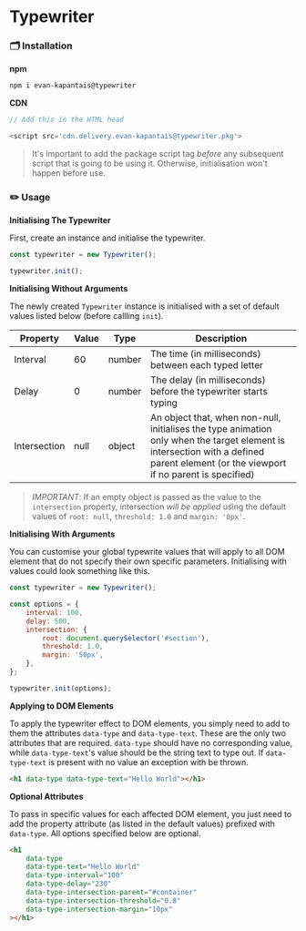 # Typewriter

### 🗂 Installation

**npm**

```sh
npm i evan-kapantais@typewriter
```

**CDN**

```javascript
// Add this in the HTML head

<script src='cdn.delivery.evan-kapantais@typewriter.pkg'>
```

> It's important to add the package script tag _before_ any subsequent script that is going to be using it. Otherwise, initialisation won't happen before use.

### ✏️ Usage

**Initialising The Typewriter**

First, create an instance and initialise the typewriter.

```javascript
const typewriter = new Typewriter();

typewriter.init();
```

**Initialising Without Arguments**

The newly created `Typewriter` instance is initialised with a set of default values listed below (before callling `init`).

| Property     | Value | Type   | Description                                                                                                                                                                          |
| ------------ | ----- | ------ | ------------------------------------------------------------------------------------------------------------------------------------------------------------------------------------ |
| Interval     | 60    | number | The time (in milliseconds) between each typed letter                                                                                                                                 |
| Delay        | 0     | number | The delay (in milliseconds) before the typewriter starts typing                                                                                                                      |
| Intersection | null  | object | An object that, when non-null, initialises the type animation only when the target element is intersection with a defined parent element (or the viewport if no parent is specified) |

> _IMPORTANT_: If an empty object is passed as the value to the `intersection` property, intersection _will be applied_ using the default values of `root: null`, `threshold: 1.0` and `margin: '0px'`.

**Initialising With Arguments**

You can customise your global typewrite values that will apply to all DOM element that do not specify their own specific parameters. Initialising with values could look something like this.

```javascript
const typewriter = new Typewriter();

const options = {
	interval: 100,
	delay: 500,
	intersection: {
		root: document.querySelector('#section'),
		threshold: 1.0,
		margin: '50px',
	},
};

typewriter.init(options);
```

**Applying to DOM Elements**

To apply the typewriter effect to DOM elements, you simply need to add to them the attributes `data-type` and `data-type-text`. These are the only two attributes that are required. `data-type` should have no corresponding value, while `data-type-text`'s value should be the string text to type out. If `data-type-text` is present with no value an exception with be thrown.

```html
<h1 data-type data-type-text="Hello World"></h1>
```

**Optional Attributes**

To pass in specific values for each affected DOM element, you just need to add the property attribute (as listed in the default values) prefixed with `data-type`. All options specified below are optional.

```html
<h1
	data-type
	data-type-text="Hello World"
	data-type-interval="100"
	data-type-delay="230"
	data-type-intersection-parent="#container"
	data-type-intersection-threshold="0.8"
	data-type-intersection-margin="10px"
></h1>
```
